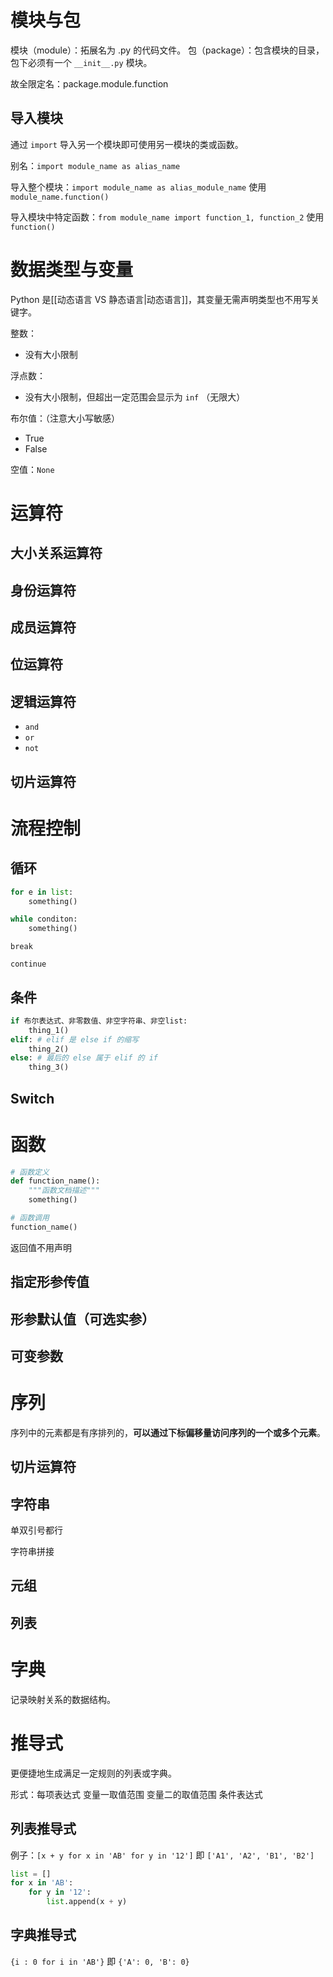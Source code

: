 # 模块与包

模块（module）：拓展名为 .py 的代码文件。
包（package）：包含模块的目录，包下必须有一个 `__init__.py` 模块。

故全限定名：package.module.function

## 导入模块

通过 `import` 导入另一个模块即可使用另一模块的类或函数。

别名：`import module_name as alias_name`

导入整个模块：`import module_name as alias_module_name`
使用 `module_name.function()`

导入模块中特定函数：`from module_name import function_1, function_2`
使用 `function()`

# 数据类型与变量

Python 是[[动态语言 VS 静态语言|动态语言]]，其变量无需声明类型也不用写关键字。

整数：

- 没有大小限制

浮点数：

- 没有大小限制，但超出一定范围会显示为 `inf` （无限大）

布尔值：（注意大小写敏感）

- True
- False

空值：`None`

# 运算符

## 大小关系运算符

## 身份运算符

## 成员运算符

## 位运算符

## 逻辑运算符

- `and`
- `or`
- `not`

## 切片运算符

# 流程控制

## 循环

```python
for e in list:
	something()
```

```python
while conditon:
	something()
```

`break`

`continue`

## 条件

```python
if 布尔表达式、非零数值、非空字符串、非空list:
	thing_1()
elif: # elif 是 else if 的缩写
	thing_2()
else: # 最后的 else 属于 elif 的 if
	thing_3()
```

## Switch

# 函数

```python
# 函数定义
def function_name():
	"""函数文档描述"""
	something()

# 函数调用
function_name()
```

返回值不用声明

## 指定形参传值

## 形参默认值（可选实参）

## 可变参数

# 序列

序列中的元素都是有序排列的，**可以通过下标偏移量访问序列的一个或多个元素**。

## 切片运算符

## 字符串

单双引号都行

字符串拼接

## 元组

## 列表

# 字典

记录映射关系的数据结构。

# 推导式

更便捷地生成满足一定规则的列表或字典。

形式：每项表达式 变量一取值范围 变量二的取值范围 条件表达式

## 列表推导式

例子：`[x + y for x in 'AB' for y in '12']` 即 `['A1', 'A2', 'B1', 'B2']`

```python
list = []
for x in 'AB':
	for y in '12':
		list.append(x + y)
```

## 字典推导式

`{i : 0 for i in 'AB'}` 即 `{'A': 0, 'B': 0}`
